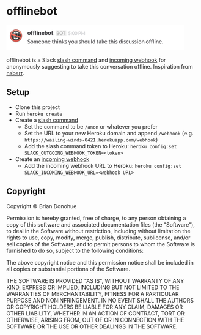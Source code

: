 # offlinebot

![screenshot](/screenshot.png "offlinebot in action")

offlinebot is a Slack [slash command](https://api.slack.com/slash-commands) and [incoming webhook](https://api.slack.com/incoming-webhooks) for anonymously suggesting to take this conversation offline. Inspiration from [nsbarr](https://github.com/nsbarr).

## Setup

- Clone this project
- Run `heroku create`
- Create a [slash command](https://api.slack.com/slash-commands)
    - Set the command to be `/anon` or whatever you prefer
    - Set the URL to your new Heroku domain and append `/webhook` (e.g. `https://wailing-winds-0421.herokuapp.com/webhook`)
    - Add the slash command token to Heroku: `heroku config:set SLACK_OUTGOING_WEBHOOK_TOKEN=<token>`
- Create an [incoming webhook](https://api.slack.com/incoming-webhooks)
    - Add the incoming webhook URL to Heroku: `heroku config:set SLACK_INCOMING_WEBHOOK_URL=<webhook URL>`

## Copyright

Copyright &copy; Brian Donohue

Permission is hereby granted, free of charge, to any person obtaining a copy of this software and associated documentation files (the "Software"), to deal in the Software without restriction, including without limitation the rights to use, copy, modify, merge, publish, distribute, sublicense, and/or sell copies of the Software, and to permit persons to whom the Software is furnished to do so, subject to the following conditions:

The above copyright notice and this permission notice shall be included in all copies or substantial portions of the Software.

THE SOFTWARE IS PROVIDED "AS IS", WITHOUT WARRANTY OF ANY KIND, EXPRESS OR IMPLIED, INCLUDING BUT NOT LIMITED TO THE WARRANTIES OF MERCHANTABILITY, FITNESS FOR A PARTICULAR PURPOSE AND NONINFRINGEMENT. IN NO EVENT SHALL THE AUTHORS OR COPYRIGHT HOLDERS BE LIABLE FOR ANY CLAIM, DAMAGES OR OTHER LIABILITY, WHETHER IN AN ACTION OF CONTRACT, TORT OR OTHERWISE, ARISING FROM, OUT OF OR IN CONNECTION WITH THE SOFTWARE OR THE USE OR OTHER DEALINGS IN THE SOFTWARE.

